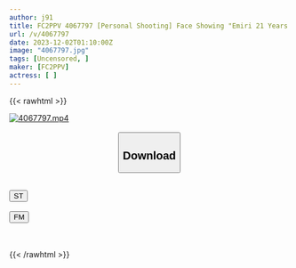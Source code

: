 ```yaml
---
author: j91
title: FC2PPV 4067797 [Personal Shooting] Face Showing "Emiri 21 Years Old" A Fashionable Beauty School Student With Beautiful Skin Is Given A Blowjob With Plenty Of Substandard Super Big Dick And Raw Insertion! Massive Creampie! !
url: /v/4067797
date: 2023-12-02T01:10:00Z
image: "4067797.jpg"
tags: [Uncensored, ]
maker: [FC2PPV]
actress: [ ]
---
```



{{< rawhtml >}}

<div class="video" data-videoid="LQmGobmYllhRplM">
    <a href="javascript:;">
        <img src="/v/4067797/4067797.jpg" width="WIDTH" height="HEIGHT" alt="4067797.mp4" loading="lazy">
    </a>
</div>

<script type="text/javascript" src="https://j91.asia/asset/on-demand-st.js"></script>

<br>
  <link rel="stylesheet" href="https://j91.asia/asset/bs5.css">
  
  <center>
  <button class="btn btn-primary" type="button" data-bs-toggle="collapse" data-bs-target=".multi-collapse" aria-expanded="false" aria-controls="multiCollapseExample1 multiCollapseExample2"><h2>Download</h2></button></center>
</p>
<div class="row">
  <div class="col">
    <div class="collapse multi-collapse" id="multiCollapseExample1">
      <div class="card card-body">
	      	      <br>
<div class="buttons">  
<a href="https://streamtape.to/v/LQmGobmYllhRplM" target="_blank"><button class="btn-hover color-3"><i class="fa fa-download"></i> ST</button></a></div>
    </div>
  </div>
</div>
  <div class="col">
    <div class="collapse multi-collapse" id="multiCollapseExample2">
      <div class="card card-body">
	      <br>
<div class="buttons">
    <a href="https://filemoon.sx/d/eaostvy2p1p6" target="_blank"><button class="btn-hover color-8"><i class="fa fa-download"></i> FM</button></a></div>
<br><br>
      </div>
    </div>
  </div>
</div>

{{< /rawhtml >}}